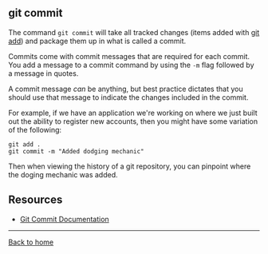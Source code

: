 ## git commit

The command `git commit` will take all tracked changes (items added with [git add](Add.md)) and package them up in what is called a commit.

Commits come with commit messages that are required for each commit. You add a message to a commit command by using the `-m` flag followed by a message in quotes.

A commit message _can_ be anything, but best practice dictates that you should use that message to indicate the changes included in the commit.

For example, if we have an application we're working on where we just built out the ability to register new accounts, then you might have some variation of the following:

```
git add .
git commit -m "Added dodging mechanic"
```

Then when viewing the history of a git repository, you can pinpoint where the doging mechanic was added.

## Resources

- [Git Commit Documentation](https://git-scm.com/docs/git-commit)

---

[Back to home](../README.md)